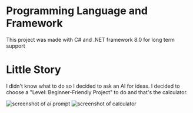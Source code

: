# Programming Language and Framework
This project was made with C# and .NET framework 8.0 for long term support
# Little Story
I didn't know what to do so I decided to ask an AI for ideas.
I decided to choose a "Level: Beginner-Friendly Project" to do and that's the calculator.

![screenshot of ai prompt](../images/aiprompt_screenshot.png)
![screenshot of calculator](../images/form_screenshot.png)
